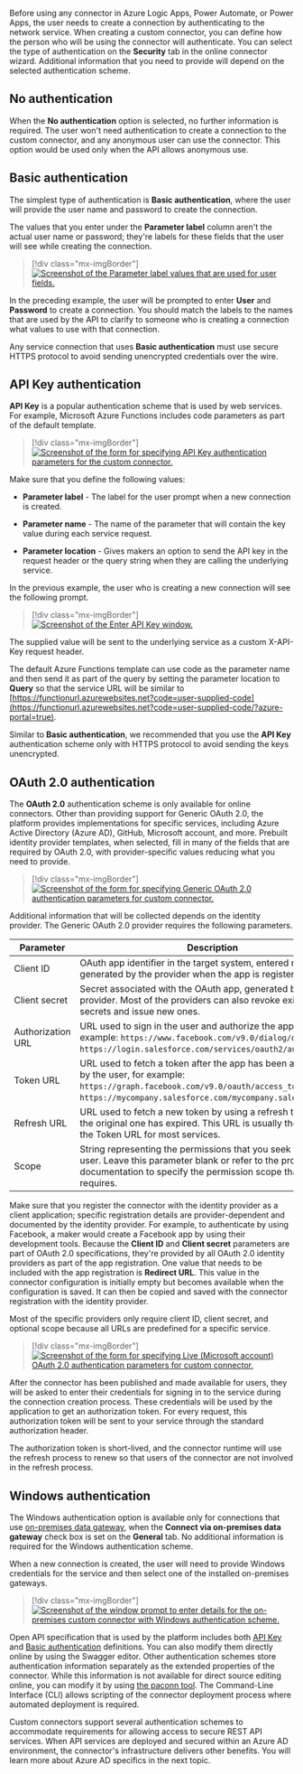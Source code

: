 Before using any connector in Azure Logic Apps, Power Automate, or Power Apps, the user needs to create a connection by authenticating to the network service. When creating a custom connector, you can define how the person who will be using the connector will authenticate. You can select the type of authentication on the **Security** tab in the online connector wizard. Additional information that you need to provide will depend on the selected authentication scheme.

## No authentication

When the **No authentication** option is selected, no further information is required. The user won't need authentication to create a connection to the custom connector, and any anonymous user can use the connector. This option would be used only when the API allows anonymous use.

## Basic authentication 

The simplest type of authentication is **Basic authentication**, where the user will provide the user name and password to create the connection.

The values that you enter under the **Parameter label** column aren't the actual user name or password; they're labels for these fields that the user will see while creating the connection.

> [!div class="mx-imgBorder"]
> [![Screenshot of the Parameter label values that are used for user fields.](../media/parameter-labels.png)](../media/parameter-labels.png#lightbox)

In the preceding example, the user will be prompted to enter **User** and **Password** to create a connection. You should match the labels to the names that are used by the API to clarify to someone who is creating a connection what values to use with that connection.

Any service connection that uses **Basic authentication** must use secure HTTPS protocol to avoid sending unencrypted credentials over the wire.

## API Key authentication

**API Key** is a popular authentication scheme that is used by web services. For example, Microsoft Azure Functions includes code parameters as part of the default template.

> [!div class="mx-imgBorder"]
> [![Screenshot of the form for specifying API Key authentication parameters for the custom connector.](../media/api-key.png)](../media/api-key.png#lightbox)

Make sure that you define the following values:

-   **Parameter label** - The label for the user prompt when a new connection is created.

-   **Parameter name** - The name of the parameter that will contain the key value during each service request.

-   **Parameter location** - Gives makers an option to send the API key in the request header or the query string when they are calling the underlying service.

In the previous example, the user who is creating a new connection will see the following prompt.

> [!div class="mx-imgBorder"]
> [![Screenshot of the Enter API Key window.](../media/enter-api-key.png)](../media/enter-api-key.png#lightbox)

The supplied value will be sent to the underlying service as a custom X-API-Key request header.

The default Azure Functions template can use code as the parameter name and then send it as part of the query by setting the parameter location to **Query** so that the service URL will be similar to [https://functionurl.azurewebsites.net?code=user-supplied-code](https://functionurl.azurewebsites.net?code=user-supplied-code/?azure-portal=true).

Similar to **Basic authentication**, we recommended that you use the **API Key** authentication scheme only with HTTPS protocol to avoid sending the keys unencrypted.

## OAuth 2.0 authentication

The **OAuth 2.0** authentication scheme is only available for online connectors. Other than providing support for Generic OAuth 2.0, the platform provides implementations for specific services, including Azure Active Directory (Azure AD), GitHub, Microsoft account, and more. Prebuilt identity provider templates, when selected, fill in many of the fields that are required by OAuth 2.0, with provider-specific values reducing what you need to provide.

> [!div class="mx-imgBorder"]
> [![Screenshot of the form for specifying Generic OAuth 2.0 authentication parameters for custom connector.](../media/authentication-type-oauth.png)](../media/authentication-type-oauth.png#lightbox)

Additional information that will be collected depends on the identity provider. The Generic OAuth 2.0 provider requires the following parameters.

|     Parameter            |     Description                                                                                                                                                                                                  |
|--------------------------|------------------------------------------------------------------------------------------------------------------------------------------------------------------------------------------------------------------|
|     Client ID            |     OAuth app identifier in the target system, entered manually or   generated by the provider when the app is registered.                                                                                       |
|     Client secret        |     Secret associated with the OAuth app, generated by the provider. Most of the providers can also revoke   existing secrets and issue new ones.                                      |
|     Authorization URL    |     URL used to sign in the user and authorize the   application, for example:     `https://www.facebook.com/v9.0/dialog/oauth` or `https://login.salesforce.com/services/oauth2/authorize`.                         |
|     Token URL            |     URL used to fetch a token after the app has been authorized   by the user, for example:     `https://graph.facebook.com/v9.0/oauth/access_token` or `https://mycompany.salesforce.com/mycompany.salesforce.com`.    |
|     Refresh URL          |     URL used to fetch a new token by using a refresh token   after the original one has expired. This URL is usually the same as the Token URL   for most services.                                                       |
|     Scope                |     String representing the permissions that you seek   from the user. Leave this parameter blank or refer to the provider documentation to   specify the permission scope that your app requires.                          |

Make sure that you register the connector with the identity provider as a client application; specific registration details are provider-dependent and documented by the identity provider. For example, to authenticate by using Facebook, a maker would create a Facebook app by using their development tools. Because the **Client ID** and **Client secret** parameters are part of OAuth 2.0 specifications, they're provided by all OAuth 2.0 identity providers as part of the app registration. One value that needs to be included with the app registration is **Redirect URL**. This value in the connector configuration is initially empty but becomes available when the configuration is saved. It can then be copied and saved with the connector registration with the identity provider.

Most of the specific providers only require client ID, client secret, and optional scope because all URLs are predefined for a specific service.

> [!div class="mx-imgBorder"]
> [![Screenshot of the form for specifying Live (Microsoft account) OAuth 2.0 authentication parameters for custom connector.](../media/oauth-details.png)](../media/oauth-details.png#lightbox)

After the connector has been published and made available for users, they will be asked to enter their credentials for signing in to the service during the connection creation process. These credentials will be used by the application to get an authorization token. For every request, this authorization token will be sent to your service through the standard authorization header.

The authorization token is short-lived, and the connector runtime will use the refresh process to renew so that users of the connector are not involved in the refresh process.

## Windows authentication

The Windows authentication option is available only for connections that use [on-premises data gateway](https://docs.microsoft.com/data-integration/gateway/service-gateway-onprem/?azure-portal=true), when the **Connect via on-premises data gateway** check box is set on the **General** tab. No additional information is required for the Windows authentication scheme.

When a new connection is created, the user will need to provide Windows credentials for the service and then select one of the installed on-premises gateways.

> [!div class="mx-imgBorder"]
> [![Screenshot of the window prompt to enter details for the on-premises custom connector with Windows authentication scheme.](../media/select-gateway.png)](../media/select-gateway.png#lightbox)

Open API specification that is used by the platform includes both [API Key](https://swagger.io/docs/specification/2-0/authentication/api-keys/?azure-portal=true) and [Basic authentication](https://swagger.io/docs/specification/2-0/authentication/basic-authentication/?azure-portal=true) definitions. You can also modify them directly online by using the Swagger editor. Other authentication schemes store authentication information separately as the extended properties of the connector. While this information is not available for direct source editing online, you can modify it by using [the paconn tool](https://docs.microsoft.com/connectors/custom-connectors/paconn-cli/?azure-portal=true). The Command-Line Interface (CLI) allows scripting of the connector deployment process where automated deployment is required.

Custom connectors support several authentication schemes to accommodate requirements for allowing access to secure REST API services. When API services are deployed and secured within an Azure AD environment, the connector's infrastructure delivers other benefits. You will learn more about Azure AD specifics in the next topic.
